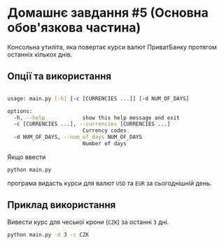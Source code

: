 # Домашнє завдання #5 (Основна обов'язкова частина)

Консольна утиліта, яка повертає курси валют ПриватБанку протягом останніх кількох днів.

## Опції та використання

```bash

usage: main.py [-h] [-c [CURRENCIES ...]] [-d NUM_OF_DAYS]

options:
  -h, --help            show this help message and exit
  -c [CURRENCIES ...], --currencies [CURRENCIES ...]
                        Currency codes
  -d NUM_OF_DAYS, --num_of_days NUM_OF_DAYS
                        Number of days


```

Якщо ввести

```bash
python main.py


```

програма видасть курси для валют `USD` та `EUR` за сьогоднішній день.

## Приклад використання

Вивести курс для чеської крони (`CZK`) за останні `3` дні.

```bash
python main.py -d 3 -c CZK

```

